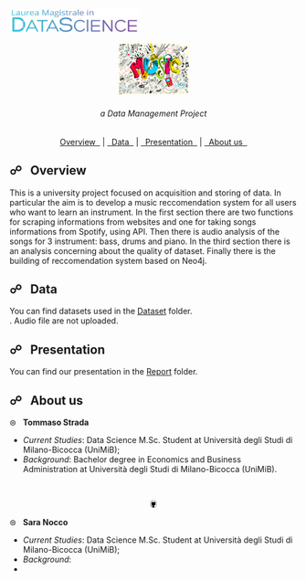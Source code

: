<p align = "left">
  <a href="http://datascience.disco.unimib.it/it/"><img src ="https://github.com/TStrada/Web-marketing-project/blob/main/Images/DataScienceUnimib.png" width = "45%"></a>
</p>
<p align="center">
  <img src="https://github.com/TStrada/Data-Management/blob/39df1ad03afa7845d1aee18b832b7405f528c6c2/Images/Music.jpg" width="25%">
</p>
  <h6 align="center">a Data Management Project</h6>
<p align="center">
  <a href="#overview">Overview &nbsp;</a> |
  <a href="#data">&nbsp; Data &nbsp;</a> |
  <a href="#presentation">&nbsp; Presentation &nbsp;</a> |
  <a href="#aboutus">&nbsp; About us &nbsp;</a>
</p>

<a name="overview"></a>
## &#9741; &nbsp; Overview
This is a university project focused on acquisition and storing of data. In particular the aim is to develop a music reccomendation system for all users who want to learn an instrument.
In the first section there are two functions for scraping informations from websites and one for taking songs informations from Spotify, using API.
Then there is audio analysis of the songs for 3 instrument: bass, drums and piano. 
In the third section there is an analysis concerning about the quality of dataset.
Finally there is the building of reccomendation system based on Neo4j.

<a name="data"></a>
## &#9741; &nbsp; Data
You can find datasets used in the <a href="https://github.com/TStrada/Data-Management/tree/main/Dataset">Dataset</a> folder.<br>. Audio file are not uploaded. 

<a name="presentation"></a>
## &#9741; &nbsp; Presentation 
You can find our presentation in the <a href="https://github.com/TStrada/Data-Management/tree/main/Report">Report</a> folder.<br>


<a name="aboutus"></a>
## &#9741; &nbsp; About us

&#8860; &nbsp; **Tommaso Strada** 

- *Current Studies*: Data Science M.Sc. Student at Università degli Studi di Milano-Bicocca (UniMiB);
- *Background*: Bachelor degree in Economics and Business Administration at Università degli Studi di Milano-Bicocca (UniMiB).
<br>

<p align = "center">
  <a href = "https://github.com/TStrada"><img src="https://github.com/TStrada/TStrada/blob/main/GitHub_image.png" width = "2.5%"></a>
</p>

&#8860; &nbsp; **Sara Nocco**

- *Current Studies*: Data Science M.Sc. Student at Università degli Studi di Milano-Bicocca (UniMiB);
- *Background*: 
- <br>

<p align = "center">
<!--   <a href = "https linkedin"><img src="link sub directory image linkedin " width = "2.3%"></a> -->
</p>
